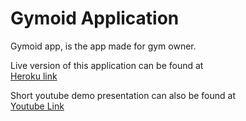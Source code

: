 # Gymoid Application
Gymoid app, is the app made for gym owner. <br>

Live version of this application can be found at <br>
[Heroku link](https://arcane-beach-50374.herokuapp.com/)
<br>

Short youtube demo presentation can also be found at <br>
[Youtube Link](https://www.youtube.com/watch?v=rYOb22VB0qc&t=809s)
